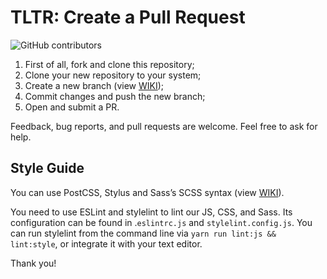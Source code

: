# TLTR: Create a Pull Request

![GitHub contributors][contributors]

1. First of all, fork and clone this repository;
2. Clone your new repository to your system;
3. Create a new branch (view [WIKI][1]);
4. Commit changes and push the new branch;
5. Open and submit a PR.

Feedback, bug reports, and pull requests are welcome. Feel free to ask for help.

## Style Guide

You can use PostCSS, Stylus and Sass’s SCSS syntax (view [WIKI][2]).

You need to use ESLint and stylelint to lint our JS, CSS, and Sass. Its configuration can be found in .`eslintrc.js` and `stylelint.config.js`. You can run stylelint from the command line via `yarn run lint:js && lint:style`, or integrate it with your text editor.

Thank you!

[1]: ../../wiki
[2]: ../../wiki/CSS-syntax
[contributors]: https://img.shields.io/github/contributors/andrejsharapov/nuxt-app?color=fd7e17

